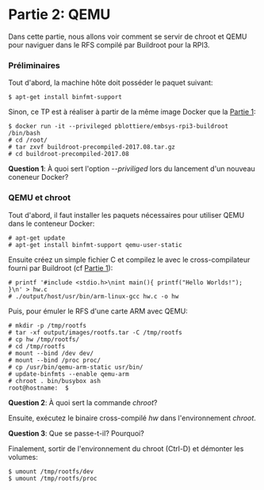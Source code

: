 # Partie 2: QEMU

Dans cette partie, nous allons voir comment se servir de chroot et QEMU pour
naviguer dans le RFS compilé par Buildroot pour la RPI3.

### Préliminaires

Tout d'abord, la machine hôte doit posséder le paquet suivant:

````
$ apt-get install binfmt-support
````

Sinon, ce TP est à réaliser à partir de la même image Docker que la
[Partie 1](buildroot.md):

````
$ docker run -it --privileged pblottiere/embsys-rpi3-buildroot /bin/bash
# cd /root/
# tar zxvf buildroot-precompiled-2017.08.tar.gz
# cd buildroot-precompiled-2017.08
````

**Question 1**: À quoi sert l'option *--priviliged* lors du lancement d'un
                nouveau coneneur Docker?

### QEMU et chroot

Tout d'abord, il faut installer les paquets nécessaires pour utiliser QEMU dans
le conteneur Docker:

````
# apt-get update
# apt-get install binfmt-support qemu-user-static
````

Ensuite créez un simple fichier C et compilez le avec le cross-compilateur
fourni par Buildroot (cf [Partie 1](buildroot.md)):

````
# printf '#include <stdio.h>\nint main(){ printf("Hello Worlds!"); }\n' > hw.c
# ./output/host/usr/bin/arm-linux-gcc hw.c -o hw
````

Puis, pour émuler le RFS d'une carte ARM avec QEMU:

````
# mkdir -p /tmp/rootfs
# tar -xf output/images/rootfs.tar -C /tmp/rootfs
# cp hw /tmp/rootfs/
# cd /tmp/rootfs
# mount --bind /dev dev/
# mount --bind /proc proc/
# cp /usr/bin/qemu-arm-static usr/bin/
# update-binfmts --enable qemu-arm
# chroot . bin/busybox ash
root@hostname:  $
````

**Question 2**: À quoi sert la commande *chroot*?

Ensuite, exécutez le binaire cross-compilé *hw* dans l'environnement *chroot*.

**Question 3**: Que se passe-t-il? Pourquoi?

Finalement, sortir de l'environnement du chroot (Ctrl-D) et démonter les
volumes:

````
$ umount /tmp/rootfs/dev
$ umount /tmp/rootfs/proc
````
